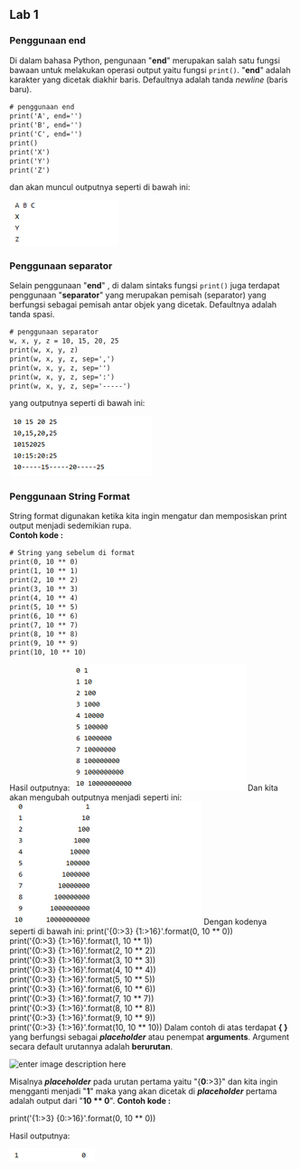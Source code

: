 ## Lab 1

### Penggunaan end
Di dalam bahasa Python, pengunaan "**end**" merupakan salah satu fungsi bawaan untuk melakukan operasi output yaitu fungsi `print()`.  "**end**" adalah karakter yang dicetak diakhir baris. Defaultnya adalah tanda _newline_ (baris baru).

    # penggunaan end  
    print('A', end='')  
    print('B', end='')  
    print('C', end='')  
    print()  
    print('X')  
    print('Y')  
    print('Z')
   
   dan akan muncul outputnya seperti di bawah ini:
   
   ![enter image description here](https://github.com/kameliacindy/Tugas_2/blob/master/img/end.PNG)
   
   ### Penggunaan separator
   Selain penggunaan "**end**" , di dalam sintaks fungsi `print()` juga terdapat penggunaan "**separator**" yang merupakan pemisah (separator) yang berfungsi sebagai pemisah antar objek yang dicetak. Defaultnya adalah tanda spasi.

    # penggunaan separator  
    w, x, y, z = 10, 15, 20, 25  
    print(w, x, y, z)  
    print(w, x, y, z, sep=',')  
    print(w, x, y, z, sep='')  
    print(w, x, y, z, sep=':')  
    print(w, x, y, z, sep='-----')
   yang outputnya seperti di bawah ini:
   
   ![enter image description here](https://github.com/kameliacindy/Tugas_2/blob/master/img/sep.PNG)

### Penggunaan String Format
String format digunakan ketika kita ingin mengatur dan memposiskan print output menjadi sedemikian rupa.  
**Contoh kode :**

    # String yang sebelum di format
    print(0, 10 ** 0)  
    print(1, 10 ** 1)  
    print(2, 10 ** 2)  
    print(3, 10 ** 3)  
    print(4, 10 ** 4)  
    print(5, 10 ** 5)  
    print(6, 10 ** 6)  
    print(7, 10 ** 7)  
    print(8, 10 ** 8)  
    print(9, 10 ** 9)  
    print(10, 10 ** 10)
Hasil outputnya:
![enter image description here](https://github.com/kameliacindy/Tugas_2/blob/master/img/string%20format%201.PNG)
Dan kita akan mengubah outputnya menjadi seperti ini:
![enter image description here](https://github.com/kameliacindy/Tugas_2/blob/master/img/string%20format%202.PNG)
Dengan kodenya seperti di bawah ini:
    print('{0:>3} {1:>16}'.format(0, 10 ** 0))  
    print('{0:>3} {1:>16}'.format(1, 10 ** 1))  
    print('{0:>3} {1:>16}'.format(2, 10 ** 2))  
    print('{0:>3} {1:>16}'.format(3, 10 ** 3))  
    print('{0:>3} {1:>16}'.format(4, 10 ** 4))  
    print('{0:>3} {1:>16}'.format(5, 10 ** 5))  
    print('{0:>3} {1:>16}'.format(6, 10 ** 6))  
    print('{0:>3} {1:>16}'.format(7, 10 ** 7))  
    print('{0:>3} {1:>16}'.format(8, 10 ** 8))  
    print('{0:>3} {1:>16}'.format(9, 10 ** 9))  
    print('{0:>3} {1:>16}'.format(10, 10 ** 10))
Dalam contoh di atas terdapat **{ }** yang berfungsi sebagai _**placeholder**_ atau penempat **arguments**. Argument secara default urutannya adalah **berurutan**.

![enter image description here](https://github.com/antonmartinus72/Labo_1-2/blob/master/img/6_Output_String-f.png)

Misalnya _**placeholder**_ pada urutan pertama yaitu "{**0**:>3}" dan kita ingin mengganti menjadi "**1**" maka yang akan dicetak di _**placeholder**_ pertama adalah output dari "**10 ** 0**".
 **Contoh kode :**
 
 print('{1:>3} {0:>16}'.format(0, 10 ** 0))

Hasil outputnya:

![enter image description here](https://github.com/kameliacindy/Tugas_2/blob/master/img/string.PNG)




